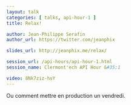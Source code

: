 ```yaml
---
layout: talk
categories: [ talks, api-hour-1 ]
title: Relax!

author: Jean-Philippe Serafin
author_url: https://twitter.com/jeanphix

slides_url: http://jeanphix.me/relax/

session_url: /api-hours/api-hour-1.html
session_name: Clermont'ech API Hour &#35;1

video: 8Nk7ziz-hsY
---
```


Ou comment mettre en production un vendredi.

